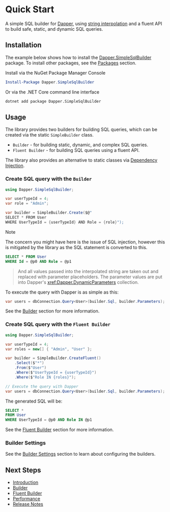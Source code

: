 # Quick Start

A simple SQL builder for [Dapper](https://github.com/DapperLib/Dapper), using [string interpolation](https://learn.microsoft.com/en-us/dotnet/csharp/language-reference/tokens/interpolated) and a fluent API to build safe, static, and dynamic SQL queries.

## Installation

The example below shows how to install the [Dapper.SimpleSqlBuilder](https://www.nuget.org/packages/Dapper.SimpleSqlBuilder) package. To install other packages, see the [Packages](docs/introduction.md#packages) section.

Install via the NuGet Package Manager Console

```powershell
Install-Package Dapper.SimpleSqlBuilder
```

Or via the .NET Core command line interface

```bash
dotnet add package Dapper.SimpleSqlBuilder
```

## Usage

The library provides two builders for building SQL queries, which can be created via the static `SimpleBuilder` class.

- `Builder` - for building static, dynamic, and complex SQL queries.
- `Fluent Builder` - for building SQL queries using a fluent API.

 The library also provides an alternative to static classes via [Dependency Injection](docs/configuration/dependency-injection.md).

### Create SQL query with the `Builder`

```csharp
using Dapper.SimpleSqlBuilder;

var userTypeId = 4;
var role = "Admin";

var builder = SimpleBuilder.Create($@"
SELECT * FROM User
WHERE UserTypeId = {userTypeId} AND Role = {role}");
```

> [!NOTE]
> The concern you might have here is the issue of SQL injection, however this is mitigated by the library as the SQL statement is converted to this.

```sql
SELECT * FROM User
WHERE Id = @p0 AND Role = @p1
```

> And all values passed into the interpolated string are taken out and replaced with parameter placeholders. The parameter values are put into Dapper's <xref:Dapper.DynamicParameters> collection.

To execute the query with Dapper is as simple as this:

```csharp
var users = dbConnection.Query<User>(builder.Sql, builder.Parameters);
```

See the [Builder](docs/builders/builder.md) section for more information.

### Create SQL query with the `Fluent Builder`

```csharp
using Dapper.SimpleSqlBuilder;

var userTypeId = 4;
var roles = new[] { "Admin", "User" };

var builder = SimpleBuilder.CreateFluent()
    .Select($"*")
    .From($"User")
    .Where($"UserTypeId = {userTypeId}")
    .Where($"Role IN {roles}");

// Execute the query with Dapper
var users = dbConnection.Query<User>(builder.Sql, builder.Parameters);
```

The generated SQL will be:

```sql
SELECT *
FROM User
WHERE UserTypeId = @p0 AND Role IN @p1
```

See the [Fluent Builder](docs/builders/fluent-builder/fluent-builder.md) section for more information.

### Builder Settings

See the [Builder Settings](docs/configuration/builder-settings.md) section to learn about configuring the builders.

## Next Steps

- [Introduction](docs/introduction.md)
- [Builder](docs/builders/builder.md)
- [Fluent Builder](docs/builders/fluent-builder/fluent-builder.md)
- [Performance](docs/miscellaneous/performance.md)
- [Release Notes](docs/miscellaneous/release-notes.md)
